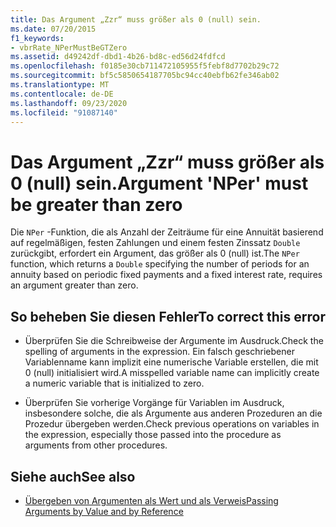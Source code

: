 ```yaml
---
title: Das Argument „Zzr“ muss größer als 0 (null) sein.
ms.date: 07/20/2015
f1_keywords:
- vbrRate_NPerMustBeGTZero
ms.assetid: d49242df-dbd1-4b26-bd8c-ed56d24fdfcd
ms.openlocfilehash: f0185e30cb711472105955f5febf8d7702b29c72
ms.sourcegitcommit: bf5c5850654187705bc94cc40ebfb62fe346ab02
ms.translationtype: MT
ms.contentlocale: de-DE
ms.lasthandoff: 09/23/2020
ms.locfileid: "91087140"
---
```

# <a name="argument-nper-must-be-greater-than-zero"></a><span data-ttu-id="629aa-102">Das Argument „Zzr“ muss größer als 0 (null) sein.</span><span class="sxs-lookup"><span data-stu-id="629aa-102">Argument 'NPer' must be greater than zero</span></span>

<span data-ttu-id="629aa-103">Die `NPer` -Funktion, die als Anzahl der Zeiträume für eine Annuität basierend auf regelmäßigen, festen Zahlungen und einem festen Zinssatz `Double` zurückgibt, erfordert ein Argument, das größer als 0 (null) ist.</span><span class="sxs-lookup"><span data-stu-id="629aa-103">The `NPer` function, which returns a `Double` specifying the number of periods for an annuity based on periodic fixed payments and a fixed interest rate, requires an argument greater than zero.</span></span>  
  
## <a name="to-correct-this-error"></a><span data-ttu-id="629aa-104">So beheben Sie diesen Fehler</span><span class="sxs-lookup"><span data-stu-id="629aa-104">To correct this error</span></span>  
  
- <span data-ttu-id="629aa-105">Überprüfen Sie die Schreibweise der Argumente im Ausdruck.</span><span class="sxs-lookup"><span data-stu-id="629aa-105">Check the spelling of arguments in the expression.</span></span> <span data-ttu-id="629aa-106">Ein falsch geschriebener Variablenname kann implizit eine numerische Variable erstellen, die mit 0 (null) initialisiert wird.</span><span class="sxs-lookup"><span data-stu-id="629aa-106">A misspelled variable name can implicitly create a numeric variable that is initialized to zero.</span></span>  
  
- <span data-ttu-id="629aa-107">Überprüfen Sie vorherige Vorgänge für Variablen im Ausdruck, insbesondere solche, die als Argumente aus anderen Prozeduren an die Prozedur übergeben werden.</span><span class="sxs-lookup"><span data-stu-id="629aa-107">Check previous operations on variables in the expression, especially those passed into the procedure as arguments from other procedures.</span></span>  
  
## <a name="see-also"></a><span data-ttu-id="629aa-108">Siehe auch</span><span class="sxs-lookup"><span data-stu-id="629aa-108">See also</span></span>

- [<span data-ttu-id="629aa-109">Übergeben von Argumenten als Wert und als Verweis</span><span class="sxs-lookup"><span data-stu-id="629aa-109">Passing Arguments by Value and by Reference</span></span>](../programming-guide/language-features/procedures/passing-arguments-by-value-and-by-reference.md)
